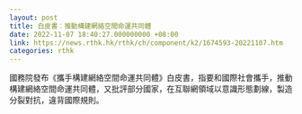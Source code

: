 ```yaml
---
layout: post
title: 白皮書︰推動構建網絡空間命運共同體
date: 2022-11-07 18:40:27.000000000 +08:00
link: https://news.rthk.hk/rthk/ch/component/k2/1674593-20221107.htm
categories: rthk
---
```


國務院發布《攜手構建網絡空間命運共同體》白皮書，指要和國際社會攜手，推動構建網絡空間命運共同體，又批評部分國家，在互聯網領域以意識形態劃線，製造分裂對抗，違背國際規則。
